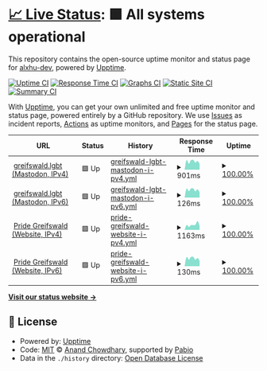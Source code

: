 # [📈 Live Status](https://status.greifswald.de): <!--live status--> **🟩 All systems operational**

This repository contains the open-source uptime monitor and status page for [alxhu-dev](alxhu.de), powered by [Upptime](https://github.com/upptime/upptime).

[![Uptime CI](https://github.com/alxhu-dev/status.greifswald.lgbt/workflows/Uptime%20CI/badge.svg)](https://github.com/alxhu-dev/status.greifswald.lgbt/actions?query=workflow%3A%22Uptime+CI%22)
[![Response Time CI](https://github.com/alxhu-dev/status.greifswald.lgbt/workflows/Response%20Time%20CI/badge.svg)](https://github.com/alxhu-dev/status.greifswald.lgbt/actions?query=workflow%3A%22Response+Time+CI%22)
[![Graphs CI](https://github.com/alxhu-dev/status.greifswald.lgbt/workflows/Graphs%20CI/badge.svg)](https://github.com/alxhu-dev/status.greifswald.lgbt/actions?query=workflow%3A%22Graphs+CI%22)
[![Static Site CI](https://github.com/alxhu-dev/status.greifswald.lgbt/workflows/Static%20Site%20CI/badge.svg)](https://github.com/alxhu-dev/status.greifswald.lgbt/actions?query=workflow%3A%22Static+Site+CI%22)
[![Summary CI](https://github.com/alxhu-dev/status.greifswald.lgbt/workflows/Summary%20CI/badge.svg)](https://github.com/alxhu-dev/status.greifswald.lgbt/actions?query=workflow%3A%22Summary+CI%22)

With [Upptime](https://upptime.js.org), you can get your own unlimited and free uptime monitor and status page, powered entirely by a GitHub repository. We use [Issues](https://github.com/alxhu-dev/status.greifswald.lgbt/issues) as incident reports, [Actions](https://github.com/alxhu-dev/status.greifswald.lgbt/actions) as uptime monitors, and [Pages](https://status.greifswald.de) for the status page.

<!--start: status pages-->
<!-- This summary is generated by Upptime (https://github.com/upptime/upptime) -->
<!-- Do not edit this manually, your changes will be overwritten -->
<!-- prettier-ignore -->
| URL | Status | History | Response Time | Uptime |
| --- | ------ | ------- | ------------- | ------ |
| <img alt="" src="https://icons.duckduckgo.com/ip3/greifswald.lgbt.ico" height="13"> [greifswald.lgbt (Mastodon, IPv4)](https://greifswald.lgbt) | 🟩 Up | [greifswald-lgbt-mastodon-i-pv4.yml](https://github.com/alxhu-dev/status.greifswald.lgbt/commits/HEAD/history/greifswald-lgbt-mastodon-i-pv4.yml) | <details><summary><img alt="Response time graph" src="./graphs/greifswald-lgbt-mastodon-i-pv4/response-time-week.png" height="20"> 901ms</summary><br><a href="https://status.greifswald.lgbt/history/greifswald-lgbt-mastodon-i-pv4"><img alt="Response time 849" src="https://img.shields.io/endpoint?url=https%3A%2F%2Fraw.githubusercontent.com%2Falxhu-dev%2Fstatus.greifswald.lgbt%2FHEAD%2Fapi%2Fgreifswald-lgbt-mastodon-i-pv4%2Fresponse-time.json"></a><br><a href="https://status.greifswald.lgbt/history/greifswald-lgbt-mastodon-i-pv4"><img alt="24-hour response time 732" src="https://img.shields.io/endpoint?url=https%3A%2F%2Fraw.githubusercontent.com%2Falxhu-dev%2Fstatus.greifswald.lgbt%2FHEAD%2Fapi%2Fgreifswald-lgbt-mastodon-i-pv4%2Fresponse-time-day.json"></a><br><a href="https://status.greifswald.lgbt/history/greifswald-lgbt-mastodon-i-pv4"><img alt="7-day response time 901" src="https://img.shields.io/endpoint?url=https%3A%2F%2Fraw.githubusercontent.com%2Falxhu-dev%2Fstatus.greifswald.lgbt%2FHEAD%2Fapi%2Fgreifswald-lgbt-mastodon-i-pv4%2Fresponse-time-week.json"></a><br><a href="https://status.greifswald.lgbt/history/greifswald-lgbt-mastodon-i-pv4"><img alt="30-day response time 899" src="https://img.shields.io/endpoint?url=https%3A%2F%2Fraw.githubusercontent.com%2Falxhu-dev%2Fstatus.greifswald.lgbt%2FHEAD%2Fapi%2Fgreifswald-lgbt-mastodon-i-pv4%2Fresponse-time-month.json"></a><br><a href="https://status.greifswald.lgbt/history/greifswald-lgbt-mastodon-i-pv4"><img alt="1-year response time 849" src="https://img.shields.io/endpoint?url=https%3A%2F%2Fraw.githubusercontent.com%2Falxhu-dev%2Fstatus.greifswald.lgbt%2FHEAD%2Fapi%2Fgreifswald-lgbt-mastodon-i-pv4%2Fresponse-time-year.json"></a></details> | <details><summary><a href="https://status.greifswald.lgbt/history/greifswald-lgbt-mastodon-i-pv4">100.00%</a></summary><a href="https://status.greifswald.lgbt/history/greifswald-lgbt-mastodon-i-pv4"><img alt="All-time uptime 99.97%" src="https://img.shields.io/endpoint?url=https%3A%2F%2Fraw.githubusercontent.com%2Falxhu-dev%2Fstatus.greifswald.lgbt%2FHEAD%2Fapi%2Fgreifswald-lgbt-mastodon-i-pv4%2Fuptime.json"></a><br><a href="https://status.greifswald.lgbt/history/greifswald-lgbt-mastodon-i-pv4"><img alt="24-hour uptime 100.00%" src="https://img.shields.io/endpoint?url=https%3A%2F%2Fraw.githubusercontent.com%2Falxhu-dev%2Fstatus.greifswald.lgbt%2FHEAD%2Fapi%2Fgreifswald-lgbt-mastodon-i-pv4%2Fuptime-day.json"></a><br><a href="https://status.greifswald.lgbt/history/greifswald-lgbt-mastodon-i-pv4"><img alt="7-day uptime 100.00%" src="https://img.shields.io/endpoint?url=https%3A%2F%2Fraw.githubusercontent.com%2Falxhu-dev%2Fstatus.greifswald.lgbt%2FHEAD%2Fapi%2Fgreifswald-lgbt-mastodon-i-pv4%2Fuptime-week.json"></a><br><a href="https://status.greifswald.lgbt/history/greifswald-lgbt-mastodon-i-pv4"><img alt="30-day uptime 100.00%" src="https://img.shields.io/endpoint?url=https%3A%2F%2Fraw.githubusercontent.com%2Falxhu-dev%2Fstatus.greifswald.lgbt%2FHEAD%2Fapi%2Fgreifswald-lgbt-mastodon-i-pv4%2Fuptime-month.json"></a><br><a href="https://status.greifswald.lgbt/history/greifswald-lgbt-mastodon-i-pv4"><img alt="1-year uptime 99.97%" src="https://img.shields.io/endpoint?url=https%3A%2F%2Fraw.githubusercontent.com%2Falxhu-dev%2Fstatus.greifswald.lgbt%2FHEAD%2Fapi%2Fgreifswald-lgbt-mastodon-i-pv4%2Fuptime-year.json"></a></details>
| <img alt="" src="https://icons.duckduckgo.com/ip3/greifswald.lgbt.ico" height="13"> [greifswald.lgbt (Mastodon, IPv6)](https://greifswald.lgbt) | 🟩 Up | [greifswald-lgbt-mastodon-i-pv6.yml](https://github.com/alxhu-dev/status.greifswald.lgbt/commits/HEAD/history/greifswald-lgbt-mastodon-i-pv6.yml) | <details><summary><img alt="Response time graph" src="./graphs/greifswald-lgbt-mastodon-i-pv6/response-time-week.png" height="20"> 126ms</summary><br><a href="https://status.greifswald.lgbt/history/greifswald-lgbt-mastodon-i-pv6"><img alt="Response time 161" src="https://img.shields.io/endpoint?url=https%3A%2F%2Fraw.githubusercontent.com%2Falxhu-dev%2Fstatus.greifswald.lgbt%2FHEAD%2Fapi%2Fgreifswald-lgbt-mastodon-i-pv6%2Fresponse-time.json"></a><br><a href="https://status.greifswald.lgbt/history/greifswald-lgbt-mastodon-i-pv6"><img alt="24-hour response time 93" src="https://img.shields.io/endpoint?url=https%3A%2F%2Fraw.githubusercontent.com%2Falxhu-dev%2Fstatus.greifswald.lgbt%2FHEAD%2Fapi%2Fgreifswald-lgbt-mastodon-i-pv6%2Fresponse-time-day.json"></a><br><a href="https://status.greifswald.lgbt/history/greifswald-lgbt-mastodon-i-pv6"><img alt="7-day response time 126" src="https://img.shields.io/endpoint?url=https%3A%2F%2Fraw.githubusercontent.com%2Falxhu-dev%2Fstatus.greifswald.lgbt%2FHEAD%2Fapi%2Fgreifswald-lgbt-mastodon-i-pv6%2Fresponse-time-week.json"></a><br><a href="https://status.greifswald.lgbt/history/greifswald-lgbt-mastodon-i-pv6"><img alt="30-day response time 119" src="https://img.shields.io/endpoint?url=https%3A%2F%2Fraw.githubusercontent.com%2Falxhu-dev%2Fstatus.greifswald.lgbt%2FHEAD%2Fapi%2Fgreifswald-lgbt-mastodon-i-pv6%2Fresponse-time-month.json"></a><br><a href="https://status.greifswald.lgbt/history/greifswald-lgbt-mastodon-i-pv6"><img alt="1-year response time 161" src="https://img.shields.io/endpoint?url=https%3A%2F%2Fraw.githubusercontent.com%2Falxhu-dev%2Fstatus.greifswald.lgbt%2FHEAD%2Fapi%2Fgreifswald-lgbt-mastodon-i-pv6%2Fresponse-time-year.json"></a></details> | <details><summary><a href="https://status.greifswald.lgbt/history/greifswald-lgbt-mastodon-i-pv6">100.00%</a></summary><a href="https://status.greifswald.lgbt/history/greifswald-lgbt-mastodon-i-pv6"><img alt="All-time uptime 99.97%" src="https://img.shields.io/endpoint?url=https%3A%2F%2Fraw.githubusercontent.com%2Falxhu-dev%2Fstatus.greifswald.lgbt%2FHEAD%2Fapi%2Fgreifswald-lgbt-mastodon-i-pv6%2Fuptime.json"></a><br><a href="https://status.greifswald.lgbt/history/greifswald-lgbt-mastodon-i-pv6"><img alt="24-hour uptime 100.00%" src="https://img.shields.io/endpoint?url=https%3A%2F%2Fraw.githubusercontent.com%2Falxhu-dev%2Fstatus.greifswald.lgbt%2FHEAD%2Fapi%2Fgreifswald-lgbt-mastodon-i-pv6%2Fuptime-day.json"></a><br><a href="https://status.greifswald.lgbt/history/greifswald-lgbt-mastodon-i-pv6"><img alt="7-day uptime 100.00%" src="https://img.shields.io/endpoint?url=https%3A%2F%2Fraw.githubusercontent.com%2Falxhu-dev%2Fstatus.greifswald.lgbt%2FHEAD%2Fapi%2Fgreifswald-lgbt-mastodon-i-pv6%2Fuptime-week.json"></a><br><a href="https://status.greifswald.lgbt/history/greifswald-lgbt-mastodon-i-pv6"><img alt="30-day uptime 100.00%" src="https://img.shields.io/endpoint?url=https%3A%2F%2Fraw.githubusercontent.com%2Falxhu-dev%2Fstatus.greifswald.lgbt%2FHEAD%2Fapi%2Fgreifswald-lgbt-mastodon-i-pv6%2Fuptime-month.json"></a><br><a href="https://status.greifswald.lgbt/history/greifswald-lgbt-mastodon-i-pv6"><img alt="1-year uptime 99.97%" src="https://img.shields.io/endpoint?url=https%3A%2F%2Fraw.githubusercontent.com%2Falxhu-dev%2Fstatus.greifswald.lgbt%2FHEAD%2Fapi%2Fgreifswald-lgbt-mastodon-i-pv6%2Fuptime-year.json"></a></details>
| <img alt="" src="https://icons.duckduckgo.com/ip3/pride-greifswald.de.ico" height="13"> [Pride Greifswald (Website, IPv4)](https://pride-greifswald.de) | 🟩 Up | [pride-greifswald-website-i-pv4.yml](https://github.com/alxhu-dev/status.greifswald.lgbt/commits/HEAD/history/pride-greifswald-website-i-pv4.yml) | <details><summary><img alt="Response time graph" src="./graphs/pride-greifswald-website-i-pv4/response-time-week.png" height="20"> 1163ms</summary><br><a href="https://status.greifswald.lgbt/history/pride-greifswald-website-i-pv4"><img alt="Response time 1061" src="https://img.shields.io/endpoint?url=https%3A%2F%2Fraw.githubusercontent.com%2Falxhu-dev%2Fstatus.greifswald.lgbt%2FHEAD%2Fapi%2Fpride-greifswald-website-i-pv4%2Fresponse-time.json"></a><br><a href="https://status.greifswald.lgbt/history/pride-greifswald-website-i-pv4"><img alt="24-hour response time 709" src="https://img.shields.io/endpoint?url=https%3A%2F%2Fraw.githubusercontent.com%2Falxhu-dev%2Fstatus.greifswald.lgbt%2FHEAD%2Fapi%2Fpride-greifswald-website-i-pv4%2Fresponse-time-day.json"></a><br><a href="https://status.greifswald.lgbt/history/pride-greifswald-website-i-pv4"><img alt="7-day response time 1163" src="https://img.shields.io/endpoint?url=https%3A%2F%2Fraw.githubusercontent.com%2Falxhu-dev%2Fstatus.greifswald.lgbt%2FHEAD%2Fapi%2Fpride-greifswald-website-i-pv4%2Fresponse-time-week.json"></a><br><a href="https://status.greifswald.lgbt/history/pride-greifswald-website-i-pv4"><img alt="30-day response time 1087" src="https://img.shields.io/endpoint?url=https%3A%2F%2Fraw.githubusercontent.com%2Falxhu-dev%2Fstatus.greifswald.lgbt%2FHEAD%2Fapi%2Fpride-greifswald-website-i-pv4%2Fresponse-time-month.json"></a><br><a href="https://status.greifswald.lgbt/history/pride-greifswald-website-i-pv4"><img alt="1-year response time 1061" src="https://img.shields.io/endpoint?url=https%3A%2F%2Fraw.githubusercontent.com%2Falxhu-dev%2Fstatus.greifswald.lgbt%2FHEAD%2Fapi%2Fpride-greifswald-website-i-pv4%2Fresponse-time-year.json"></a></details> | <details><summary><a href="https://status.greifswald.lgbt/history/pride-greifswald-website-i-pv4">100.00%</a></summary><a href="https://status.greifswald.lgbt/history/pride-greifswald-website-i-pv4"><img alt="All-time uptime 99.99%" src="https://img.shields.io/endpoint?url=https%3A%2F%2Fraw.githubusercontent.com%2Falxhu-dev%2Fstatus.greifswald.lgbt%2FHEAD%2Fapi%2Fpride-greifswald-website-i-pv4%2Fuptime.json"></a><br><a href="https://status.greifswald.lgbt/history/pride-greifswald-website-i-pv4"><img alt="24-hour uptime 100.00%" src="https://img.shields.io/endpoint?url=https%3A%2F%2Fraw.githubusercontent.com%2Falxhu-dev%2Fstatus.greifswald.lgbt%2FHEAD%2Fapi%2Fpride-greifswald-website-i-pv4%2Fuptime-day.json"></a><br><a href="https://status.greifswald.lgbt/history/pride-greifswald-website-i-pv4"><img alt="7-day uptime 100.00%" src="https://img.shields.io/endpoint?url=https%3A%2F%2Fraw.githubusercontent.com%2Falxhu-dev%2Fstatus.greifswald.lgbt%2FHEAD%2Fapi%2Fpride-greifswald-website-i-pv4%2Fuptime-week.json"></a><br><a href="https://status.greifswald.lgbt/history/pride-greifswald-website-i-pv4"><img alt="30-day uptime 100.00%" src="https://img.shields.io/endpoint?url=https%3A%2F%2Fraw.githubusercontent.com%2Falxhu-dev%2Fstatus.greifswald.lgbt%2FHEAD%2Fapi%2Fpride-greifswald-website-i-pv4%2Fuptime-month.json"></a><br><a href="https://status.greifswald.lgbt/history/pride-greifswald-website-i-pv4"><img alt="1-year uptime 99.99%" src="https://img.shields.io/endpoint?url=https%3A%2F%2Fraw.githubusercontent.com%2Falxhu-dev%2Fstatus.greifswald.lgbt%2FHEAD%2Fapi%2Fpride-greifswald-website-i-pv4%2Fuptime-year.json"></a></details>
| <img alt="" src="https://icons.duckduckgo.com/ip3/pride-greifswald.de.ico" height="13"> [Pride Greifswald (Website, IPv6)](https://pride-greifswald.de) | 🟩 Up | [pride-greifswald-website-i-pv6.yml](https://github.com/alxhu-dev/status.greifswald.lgbt/commits/HEAD/history/pride-greifswald-website-i-pv6.yml) | <details><summary><img alt="Response time graph" src="./graphs/pride-greifswald-website-i-pv6/response-time-week.png" height="20"> 130ms</summary><br><a href="https://status.greifswald.lgbt/history/pride-greifswald-website-i-pv6"><img alt="Response time 187" src="https://img.shields.io/endpoint?url=https%3A%2F%2Fraw.githubusercontent.com%2Falxhu-dev%2Fstatus.greifswald.lgbt%2FHEAD%2Fapi%2Fpride-greifswald-website-i-pv6%2Fresponse-time.json"></a><br><a href="https://status.greifswald.lgbt/history/pride-greifswald-website-i-pv6"><img alt="24-hour response time 106" src="https://img.shields.io/endpoint?url=https%3A%2F%2Fraw.githubusercontent.com%2Falxhu-dev%2Fstatus.greifswald.lgbt%2FHEAD%2Fapi%2Fpride-greifswald-website-i-pv6%2Fresponse-time-day.json"></a><br><a href="https://status.greifswald.lgbt/history/pride-greifswald-website-i-pv6"><img alt="7-day response time 130" src="https://img.shields.io/endpoint?url=https%3A%2F%2Fraw.githubusercontent.com%2Falxhu-dev%2Fstatus.greifswald.lgbt%2FHEAD%2Fapi%2Fpride-greifswald-website-i-pv6%2Fresponse-time-week.json"></a><br><a href="https://status.greifswald.lgbt/history/pride-greifswald-website-i-pv6"><img alt="30-day response time 123" src="https://img.shields.io/endpoint?url=https%3A%2F%2Fraw.githubusercontent.com%2Falxhu-dev%2Fstatus.greifswald.lgbt%2FHEAD%2Fapi%2Fpride-greifswald-website-i-pv6%2Fresponse-time-month.json"></a><br><a href="https://status.greifswald.lgbt/history/pride-greifswald-website-i-pv6"><img alt="1-year response time 187" src="https://img.shields.io/endpoint?url=https%3A%2F%2Fraw.githubusercontent.com%2Falxhu-dev%2Fstatus.greifswald.lgbt%2FHEAD%2Fapi%2Fpride-greifswald-website-i-pv6%2Fresponse-time-year.json"></a></details> | <details><summary><a href="https://status.greifswald.lgbt/history/pride-greifswald-website-i-pv6">100.00%</a></summary><a href="https://status.greifswald.lgbt/history/pride-greifswald-website-i-pv6"><img alt="All-time uptime 99.99%" src="https://img.shields.io/endpoint?url=https%3A%2F%2Fraw.githubusercontent.com%2Falxhu-dev%2Fstatus.greifswald.lgbt%2FHEAD%2Fapi%2Fpride-greifswald-website-i-pv6%2Fuptime.json"></a><br><a href="https://status.greifswald.lgbt/history/pride-greifswald-website-i-pv6"><img alt="24-hour uptime 100.00%" src="https://img.shields.io/endpoint?url=https%3A%2F%2Fraw.githubusercontent.com%2Falxhu-dev%2Fstatus.greifswald.lgbt%2FHEAD%2Fapi%2Fpride-greifswald-website-i-pv6%2Fuptime-day.json"></a><br><a href="https://status.greifswald.lgbt/history/pride-greifswald-website-i-pv6"><img alt="7-day uptime 100.00%" src="https://img.shields.io/endpoint?url=https%3A%2F%2Fraw.githubusercontent.com%2Falxhu-dev%2Fstatus.greifswald.lgbt%2FHEAD%2Fapi%2Fpride-greifswald-website-i-pv6%2Fuptime-week.json"></a><br><a href="https://status.greifswald.lgbt/history/pride-greifswald-website-i-pv6"><img alt="30-day uptime 100.00%" src="https://img.shields.io/endpoint?url=https%3A%2F%2Fraw.githubusercontent.com%2Falxhu-dev%2Fstatus.greifswald.lgbt%2FHEAD%2Fapi%2Fpride-greifswald-website-i-pv6%2Fuptime-month.json"></a><br><a href="https://status.greifswald.lgbt/history/pride-greifswald-website-i-pv6"><img alt="1-year uptime 99.99%" src="https://img.shields.io/endpoint?url=https%3A%2F%2Fraw.githubusercontent.com%2Falxhu-dev%2Fstatus.greifswald.lgbt%2FHEAD%2Fapi%2Fpride-greifswald-website-i-pv6%2Fuptime-year.json"></a></details>

<!--end: status pages-->

[**Visit our status website →**](https://status.greifswald.lgbt)

## 📄 License

- Powered by: [Upptime](https://github.com/upptime/upptime)
- Code: [MIT](./LICENSE) © [Anand Chowdhary](https://anandchowdhary.com), supported by [Pabio](https://pabio.com)
- Data in the `./history` directory: [Open Database License](https://opendatacommons.org/licenses/odbl/1-0/)
